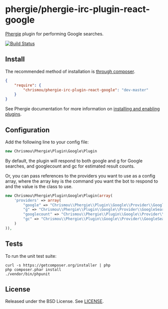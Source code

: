 # phergie/phergie-irc-plugin-react-google

[Phergie](http://github.com/phergie/phergie-irc-bot-react/) plugin for performing Google searches.

[![Build Status](https://travis-ci.org/chrismou/phergie-irc-plugin-react-google.svg)](https://travis-ci.org/chrismou/phergie-irc-plugin-react-google)
## Install

The recommended method of installation is [through composer](http://getcomposer.org).

```JSON
{
    "require": {
        "chrismou/phergie-irc-plugin-react-google": "dev-master"
    }
}
```

See Phergie documentation for more information on
[installing and enabling plugins](https://github.com/phergie/phergie-irc-bot-react/wiki/Usage#plugins).

## Configuration

Add the following line to your config file:

```php
new Chrismou\Phergie\Plugin\Google\Plugin
```

By default, the plugin will respond to both google and g for Google searches, and googlecount and gc for estimated result 
counts.

Or, you can pass references to the providers you want to use as a config array, where the array key is the command you want 
the bot to respond to and the value is the class to use.

```php
new Chrismou\Phergie\Plugin\Google\Plugin(array(
    'providers' => array(
        "google" => "Chrismou\\Phergie\\Plugin\\Google\\Provider\\GoogleSearch",
        "g" => "Chrismou\\Phergie\\Plugin\\Google\\Provider\\GoogleSearch",
        "googlecount" => "Chrismou\\Phergie\\Plugin\\Google\\Provider\\GoogleSearchCount",
        "gc" => "Chrismou\\Phergie\\Plugin\\Google\\Provider\\GoogleSearchCount"
    )
)),
```

## Tests

To run the unit test suite:

```
curl -s https://getcomposer.org/installer | php
php composer.phar install
./vendor/bin/phpunit
```

## License

Released under the BSD License. See [LICENSE](LICENSE).
